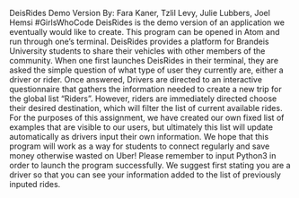 DeisRides Demo Version
By: Fara Kaner, Tzlil Levy, Julie Lubbers, Joel Hemsi
#GirlsWhoCode
DeisRides is the demo version of an application we eventually would like to create. This program can be opened in Atom and run through one’s terminal. DeisRides provides a platform for Brandeis University students to share their vehicles with other members of the community. When one first launches DeisRides in their terminal, they are asked the simple question of what type of user they currently are, either a driver or rider. Once answered, Drivers are directed to an interactive questionnaire that gathers the information needed to create a new trip for the global list “Riders”. However, riders are immediately directed choose their desired destination, which will filter the list of current available rides. For the purposes of this assignment, we have created our own fixed list of examples that are visible to our users, but ultimately this list will update automatically as drivers input their own information. We hope that this program will work as a way for students to connect regularly and save money otherwise wasted on Uber! Please remember to input Python3 in order to launch the program successfully. We suggest first stating you are a driver so that you can see your information added to the list of previously inputed rides.  
